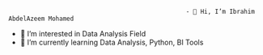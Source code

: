                                                      - 👋 Hi, I’m Ibrahim AbdelAzeem Mohamed
- 👀 I’m interested in Data Analysis Field
- 🌱 I’m currently learning Data Analysis, Python, BI Tools


<!---
Ibrahim2109/Ibrahim2109 is a ✨ special ✨ repository because its `README.md` (this file) appears on your GitHub profile.
You can click the Preview link to take a look at your changes.
--->
